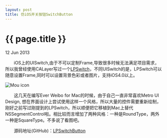 ```yaml
---
layout: post
title: 仿iOS开关按钮SwitchButton
---
```


{{ page.title }}
================

<p class="meta">12 Jun 2013</p>

&emsp;&emsp;iOS上的UISwitch,由于不可以定制Frame,导致很多时候无法满足项目需求，所以我曾经使用CALayer写过一个[LPSwitch](https://github.com/cocoamad/LPSwitchControl)，不同UISwitch的是，LPSwitch可以随意设置Frame,同时可以设置背景色彩或者图片，支持iOS4.0以上。

![Mou icon](https://github-camo.global.ssl.fastly.net/5b98aff196a8bb4f78f89a14ef4f3583ada168f2/687474703a2f2f7777322e73696e61696d672e636e2f6c617267652f36636239656531316a773165356c6f7767713636326a323067693064733074352e6a7067)

&emsp;&emsp;这几天在编写Ever Weibo for Mac的时候，由于自己一直非常喜欢Metro UI Design, 想在界面设计上尝试使用这样一个风格，所以大量的控件需要重新绘制，刚好之前写过刚提到的LPSwitch，所以顺便把它移植到Mac上替代NSSegmentControl啦。相比较而言增加了两种风格：一种是RoundType，两外一种是SquareType。不多说了看图吧。

&emsp;&emsp;源码地址(GitHub)：[LPSwitchButton](https://github.com/cocoamad/LPSwitchButton)